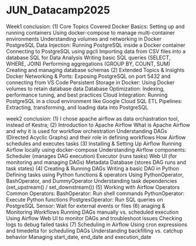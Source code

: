 # JUN_Datacamp2025

Week1 conclusion: 
  (1) Core Topics Covered
    Docker Basics:
        Setting up and running containers
        Using docker-compose to manage multi-container environments
        Understanding volumes and networking in Docker
    PostgreSQL Data Injection:
        Running PostgreSQL inside a Docker container
        Connecting to PostgreSQL using pgcli
        Importing data from CSV files into a database
    SQL for Data Analysis
        Writing basic SQL queries (SELECT, WHERE, JOIN)
        Performing aggregations (GROUP BY, COUNT, SUM)
        Creating and managing database schemas
  (2) Extended Topics & Insights
    Docker Networking & Ports:
        Exposing PostgreSQL on port 5432 and connecting from VS Code
    Persistent Storage in Docker: 
        Using Docker volumes to retain database data
    Database Optimization:
        Indexing, performance tuning, and best practices
    Cloud Integration:
        Running PostgreSQL in a cloud environment like Google Cloud SQL
    ETL Pipelines:
        Extracting, transforming, and loading data into PostgreSQL

  week2 conclusion:
    (1) I chose apache airflow as data orchastration tool, instead of Kestra;
    (2) Introduction to Apache Airflow
      What is Apache Airflow and why it is used for workflow orchestration
      Understanding DAGs (Directed Acyclic Graphs) and their role in defining workflows
      How Airflow schedules and executes tasks
    (3) Installing & Setting Up Airflow
      Running Airflow locally using docker-compose
      Understanding Airflow components:
        Scheduler (manages DAG execution)
        Executor (runs tasks)
        Web UI (for monitoring and managing DAGs)
        Metadata Database (stores DAG runs and task states)
    (4) Creating & Running DAGs
      Writing a basic DAG in Python
      Defining tasks using Python functions & operators
      Using PythonOperator, BashOperator, and DummyOperator
      Understanding task dependencies (set_upstream() / set_downstream())
    (5) Working with Airflow Operators
      Common Operators:
        BashOperator: Run shell commands
        PythonOperator: Execute Python functions
        PostgresOperator: Run SQL queries on PostgreSQL
        Sensor: Wait for external events or files
    (6) anaging & Monitoring Workflows
          Running DAGs manually vs. scheduled execution
          Using Airflow Web UI to monitor DAGs and troubleshoot issues
          Checking logs to debug failed tasks
    (7) Scheduling in Airflow
        Using cron expressions and timedelta for scheduling DAGs
        Understanding backfilling vs. catchup behavior
        Managing start_date, end_date and execution_date
